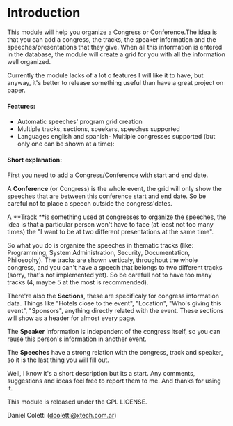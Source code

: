 # Introduction

This module will help you organize a Congress or Conference.The idea is that you can add a congress, the tracks, the speaker information and the speeches\/presentations that they give. When all this information is entered in the database, the module will create a grid for you with all the information well organized.

Currently the module lacks of a lot o features I will like it to have, but anyway, it's better to release something useful than have a great project on paper.

#### Features:

* Automatic speeches' program grid creation
* Multiple tracks, sections, speekers, speeches supported
* Languages english and spanish- Multiple congresses supported \(but only one can be shown at a time\):

#### Short explanation:

First you need to add a Congress\/Conference with start and end date.

A **Conference** \(or Congress\) is the whole event, the grid will only show the speeches that are between this conference start and end date. So be careful not to place a speech outside the congress'dates.

A **Track **is something used at congresses to organize the speeches, the idea is that a particular person won't have to face \(at least not too many times\) the "I want to be at two different presentations at the same time".

So what you do is organize the speeches in thematic tracks \(like: Programming, System Administration, Security, Documentation, Philosophy\). The tracks are shown verticaly, throughout the whole congress, and you can't have a speech that belongs to two different tracks \(sorry, that's not implemented yet\). So be carefull not to have too many tracks \(4, maybe 5 at the most is recommended\).

There're also the **Sections**, these are specificaly for congress information data. Things like "Hotels close to the event", "Location", "Who's giving this event", "Sponsors", anything directly related with the event. These sections will show as a header for almost every page.

The **Speaker** information is independent of the congress itself, so you can reuse this person's information in another event.

The **Speeches** have a strong relation with the congress, track and speaker, so it is the last thing you will fill out.

Well, I know it's a short description but its a start. Any comments, suggestions and ideas feel free to report them to me. And thanks for using it.

This module is released under the GPL LICENSE.

Daniel Coletti \(dcoletti@xtech.com.ar\)

